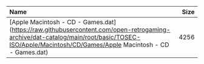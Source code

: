 |Name|Size|
|:---|---:|
|[Apple Macintosh - CD - Games.dat](https://raw.githubusercontent.com/open-retrogaming-archive/dat-catalog/main/root/basic/TOSEC-ISO/Apple/Macintosh/CD/Games/Apple Macintosh - CD - Games.dat)|4256|

